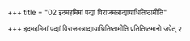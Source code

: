+++
title = "02 इदमहमिमां पद्यां विराजमन्नाद्यायाधितिष्ठामीति"

+++
इदमहमिमां पद्यां विराजमन्नाद्यायाधितिष्ठामीति प्रतितिष्ठमानो जपेत् २